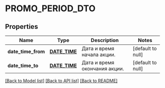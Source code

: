 # PROMO_PERIOD_DTO

## Properties
Name | Type | Description | Notes
------------ | ------------- | ------------- | -------------
**date_time_from** | [**DATE_TIME**](DATE_TIME.md) | Дата и время начала акции. | [default to null]
**date_time_to** | [**DATE_TIME**](DATE_TIME.md) | Дата и время окончания акции. | [default to null]

[[Back to Model list]](../README.md#documentation-for-models) [[Back to API list]](../README.md#documentation-for-api-endpoints) [[Back to README]](../README.md)


